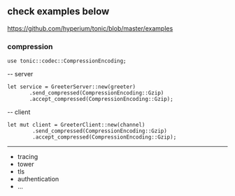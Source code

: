 
## check examples below

https://github.com/hyperium/tonic/blob/master/examples


### compression
```
use tonic::codec::CompressionEncoding;
```


-- server
```
let service = GreeterServer::new(greeter)
       .send_compressed(CompressionEncoding::Gzip)
       .accept_compressed(CompressionEncoding::Gzip);
```

-- client
```
let mut client = GreeterClient::new(channel)
        .send_compressed(CompressionEncoding::Gzip)
        .accept_compressed(CompressionEncoding::Gzip);
```
---

- tracing
- tower
- tls
- authentication
- ...


